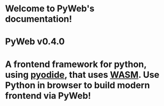 # Welcome to PyWeb's documentation!

# PyWeb v0.4.0

# A frontend framework for python, using [pyodide](https://pyodide.org/), that uses [WASM](https://webassembly.org/). Use Python in browser to build modern frontend via PyWeb!